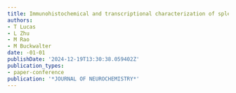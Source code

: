```yaml
---
title: Immunohistochemical and transcriptional characterization of spleen glia
authors:
- T Lucas
- L Zhu
- M Rao
- M Buckwalter
date: -01-01
publishDate: '2024-12-19T13:30:38.059402Z'
publication_types:
- paper-conference
publication: '*JOURNAL OF NEUROCHEMISTRY*'
---
```

